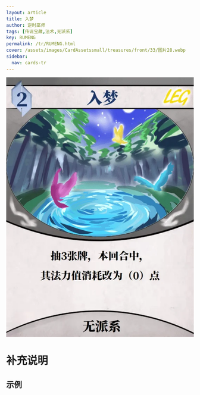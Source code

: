 ```yaml
---
layout: article
title: 入梦
author: 逆时巫师
tags: [传说宝藏,法术,无派系]
key: RUMENG
permalink: /tr/RUMENG.html
cover: /assets/images/CardAssetssmall/treasures/front/33/图片28.webp
sidebar:
  nav: cards-tr
---
```

![](/assets/images/CardAssets/treasures/front/33/图片28.webp)

# 补充说明



## 示例
> 